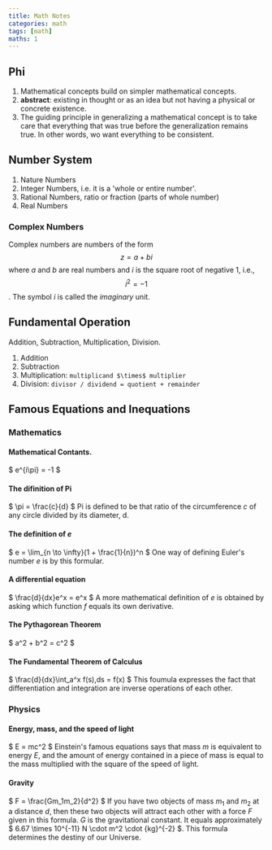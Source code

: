 ```yaml
---
title: Math Notes
categories: math
tags: [math]
maths: 1
---
```


## Phi
1. Mathematical concepts build on simpler mathematical concepts.
2. **abstract**: existing in thought or as an idea but not having a physical or
concrete existence.
3. The guiding principle in generalizing a mathematical concept is to take care
that everything that was true before the generalization remains true. In other
words, wo want everything to be consistent.

## Number System
1. Nature Numbers
2. Integer Numbers, i.e. it is a 'whole or entire number'.
3. Rational Numbers, ratio or fraction (parts of whole number)
4. Real Numbers
### Complex Numbers
Complex numbers are numbers of the form
$$ z = a + bi $$
where $a$ and $b$ are real numbers and $i$ is the square root of negative $1$,
i.e.,
$$ i^2 = -1 $$.
The symbol $i$ is called the *imaginary* unit.

## Fundamental Operation
Addition, Subtraction, Multiplication, Division.
1. Addition
2. Subtraction
3. Multiplication: `multiplicand $\times$ multiplier`
4. Division: `divisor / dividend = quotient + remainder`

## Famous Equations and Inequations
### Mathematics
#### Mathematical Contants.
$ e^{i\pi} = -1 $
#### The difinition of Pi
$ \pi = \frac{c}{d} $ Pi is defined to be that ratio of the circumference $c$
of any circle divided by its diameter, d.
#### The definition of $e$
$ e = \lim_{n \to \infty}(1 + \frac{1}{n})^n $ One way of defining Euler's
number $e$ is by this formular.
#### A differential equation
$ \frac{d}{dx}e^x = e^x $ A more mathematical definition of $e$ is obtained by
asking which function $f$ equals its own derivative.
#### The Pythagorean Theorem
$ a^2 + b^2 = c^2 $
#### The Fundamental Theorem of Calculus
$ \frac{d}{dx}\int_a^x f(s)\,ds = f(x) $ This foumula expresses the fact that
differentiation and integration are inverse operations of each other.

### Physics
#### Energy, mass, and the speed of light
$ E = mc^2 $ Einstein's famous equations says that mass $m$ is equivalent to
energy $E$, and the amount of energy contained in a piece of mass is equal to
the mass multiplied with the square of the speed of light.
#### Gravity
$ F = \frac{Gm_1m_2}{d^2} $ If you have two objects of mass $m_1$ and $m_2$ at
a distance $d$, then these two objects will attract each other with a force
$F$ given in this formula. $G$ is the gravitational constant. It equals
approximately $ 6.67 \times 10^{-11} N \cdot m^2 \cdot {kg}^{-2} $. This
formula determines the destiny of our Universe.

